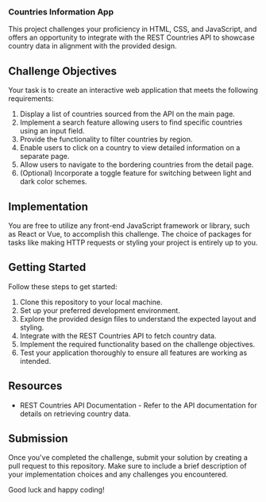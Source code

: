 ### Countries Information App

This project challenges your proficiency in HTML, CSS, and JavaScript, and offers an opportunity to integrate with the REST Countries API to showcase country data in alignment with the provided design.

## Challenge Objectives

Your task is to create an interactive web application that meets the following requirements:

1. Display a list of countries sourced from the API on the main page.
2. Implement a search feature allowing users to find specific countries using an input field.
3. Provide the functionality to filter countries by region.
4. Enable users to click on a country to view detailed information on a separate page.
5. Allow users to navigate to the bordering countries from the detail page.
6. (Optional) Incorporate a toggle feature for switching between light and dark color schemes.

## Implementation

You are free to utilize any front-end JavaScript framework or library, such as React or Vue, to accomplish this challenge. The choice of packages for tasks like making HTTP requests or styling your project is entirely up to you.

## Getting Started

Follow these steps to get started:

1. Clone this repository to your local machine.
2. Set up your preferred development environment.
3. Explore the provided design files to understand the expected layout and styling.
4. Integrate with the REST Countries API to fetch country data.
5. Implement the required functionality based on the challenge objectives.
6. Test your application thoroughly to ensure all features are working as intended.

## Resources

* REST Countries API Documentation - Refer to the API documentation for details on retrieving country data.

## Submission

Once you've completed the challenge, submit your solution by creating a pull request to this repository. Make sure to include a brief description of your implementation choices and any challenges you encountered.

Good luck and happy coding!





